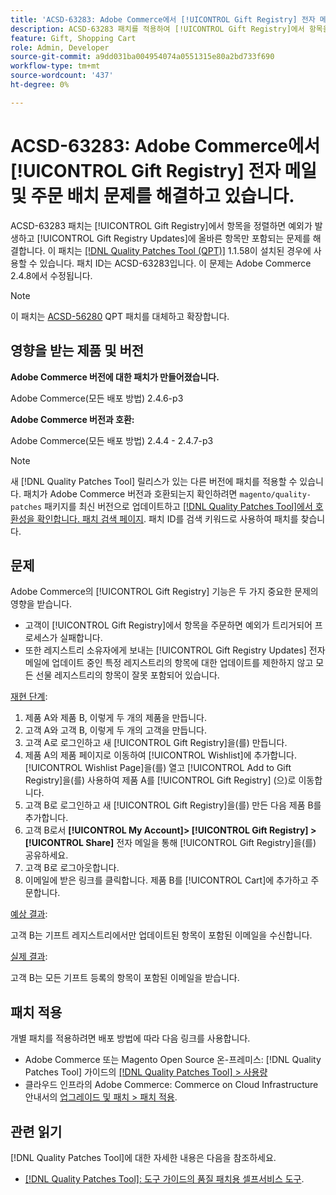 ```yaml
---
title: 'ACSD-63283: Adobe Commerce에서 [!UICONTROL Gift Registry] 전자 메일 및 주문 배치 문제를 해결하고 있습니다.'
description: ACSD-63283 패치를 적용하여 [!UICONTROL Gift Registry]에서 항목을 정렬하면 예외가 발생하고 [!UICONTROL Gift Registry Updates]에 올바른 항목만 포함되는 Adobe Commerce 문제를 해결합니다.
feature: Gift, Shopping Cart
role: Admin, Developer
source-git-commit: a9dd031ba004954074a0551315e80a2bd733f690
workflow-type: tm+mt
source-wordcount: '437'
ht-degree: 0%

---
```


# ACSD-63283: Adobe Commerce에서 [!UICONTROL Gift Registry] 전자 메일 및 주문 배치 문제를 해결하고 있습니다.

ACSD-63283 패치는 [!UICONTROL Gift Registry]에서 항목을 정렬하면 예외가 발생하고 [!UICONTROL Gift Registry Updates]에 올바른 항목만 포함되는 문제를 해결합니다. 이 패치는 [[!DNL Quality Patches Tool (QPT)]](/help/tools/quality-patches-tool/quality-patches-tool-to-self-serve-quality-patches.md) 1.1.58이 설치된 경우에 사용할 수 있습니다. 패치 ID는 ACSD-63283입니다. 이 문제는 Adobe Commerce 2.4.8에서 수정됩니다.

>[!NOTE]
>이 패치는 [ACSD-56280](https://experienceleague.adobe.com/en/docs/commerce-operations/tools/quality-patches-tool/patches-available-in-qpt/v1-1-44/acsd-56280-gift-registry-purchases-are-not-completed) QPT 패치를 대체하고 확장합니다.

## 영향을 받는 제품 및 버전

**Adobe Commerce 버전에 대한 패치가 만들어졌습니다.**

Adobe Commerce(모든 배포 방법) 2.4.6-p3

**Adobe Commerce 버전과 호환:**

Adobe Commerce(모든 배포 방법) 2.4.4 - 2.4.7-p3

>[!NOTE]
>
>새 [!DNL Quality Patches Tool] 릴리스가 있는 다른 버전에 패치를 적용할 수 있습니다. 패치가 Adobe Commerce 버전과 호환되는지 확인하려면 `magento/quality-patches` 패키지를 최신 버전으로 업데이트하고 [[!DNL Quality Patches Tool]에서 호환성을 확인합니다. 패치 검색 페이지](https://experienceleague.adobe.com/tools/commerce-quality-patches/index.html). 패치 ID를 검색 키워드로 사용하여 패치를 찾습니다.

## 문제

Adobe Commerce의 [!UICONTROL Gift Registry] 기능은 두 가지 중요한 문제의 영향을 받습니다.

* 고객이 [!UICONTROL Gift Registry]에서 항목을 주문하면 예외가 트리거되어 프로세스가 실패합니다.
* 또한 레지스트리 소유자에게 보내는 [!UICONTROL Gift Registry Updates] 전자 메일에 업데이트 중인 특정 레지스트리의 항목에 대한 업데이트를 제한하지 않고 모든 선물 레지스트리의 항목이 잘못 포함되어 있습니다.

<u>재현 단계</u>:

1. 제품 A와 제품 B, 이렇게 두 개의 제품을 만듭니다.
1. 고객 A와 고객 B, 이렇게 두 개의 고객을 만듭니다.
1. 고객 A로 로그인하고 새 [!UICONTROL Gift Registry]을(를) 만듭니다.
1. 제품 A의 제품 페이지로 이동하여 [!UICONTROL Wishlist]에 추가합니다. [!UICONTROL Wishlist Page]을(를) 열고 [!UICONTROL Add to Gift Registry]을(를) 사용하여 제품 A를 [!UICONTROL Gift Registry] (으)로 이동합니다.
1. 고객 B로 로그인하고 새 [!UICONTROL Gift Registry]을(를) 만든 다음 제품 B를 추가합니다.
1. 고객 B로서 **[!UICONTROL My Account]> [!UICONTROL Gift Registry] >[!UICONTROL Share]** 전자 메일을 통해 [!UICONTROL Gift Registry]을(를) 공유하세요.
1. 고객 B로 로그아웃합니다.
1. 이메일에 받은 링크를 클릭합니다. 제품 B를 [!UICONTROL Cart]에 추가하고 주문합니다.

<u>예상 결과</u>:

고객 B는 기프트 레지스트리에서만 업데이트된 항목이 포함된 이메일을 수신합니다.

<u>실제 결과</u>:

고객 B는 모든 기프트 등록의 항목이 포함된 이메일을 받습니다.

## 패치 적용

개별 패치를 적용하려면 배포 방법에 따라 다음 링크를 사용합니다.

* Adobe Commerce 또는 Magento Open Source 온-프레미스: [!DNL Quality Patches Tool] 가이드의 [[!DNL Quality Patches Tool] > 사용량](/help/tools/quality-patches-tool/usage.md)
* 클라우드 인프라의 Adobe Commerce: Commerce on Cloud Infrastructure 안내서의 [업그레이드 및 패치 > 패치 적용](https://experienceleague.adobe.com/docs/commerce-cloud-service/user-guide/develop/upgrade/apply-patches.html).


## 관련 읽기

[!DNL Quality Patches Tool]에 대한 자세한 내용은 다음을 참조하세요.

* [[!DNL Quality Patches Tool]: 도구 가이드의 품질 패치용 셀프서비스 도구](/help/tools/quality-patches-tool/quality-patches-tool-to-self-serve-quality-patches.md).
